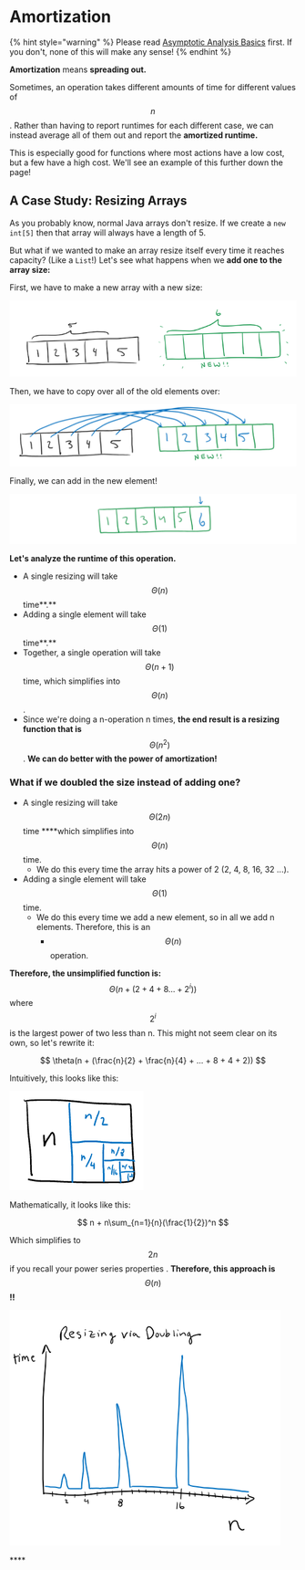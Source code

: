# Amortization

{% hint style="warning" %}
Please read [Asymptotic Analysis Basics](asymptotics.md) first. If you don't, none of this will make any sense!
{% endhint %}

**Amortization** means **spreading out.** 

Sometimes, an operation takes different amounts of time for different values of $$n$$. Rather than having to report runtimes for each different case, we can instead average all of them out and report the **amortized runtime.** 

This is especially good for functions where most actions have a low cost, but a few have a high cost. We'll see an example of this further down the page!

## A Case Study: Resizing Arrays

As you probably know, normal Java arrays don't resize. If we create a `new int[5]` then that array will always have a length of 5.

But what if we wanted to make an array resize itself every time it reaches capacity? \(Like a `List`!\) Let's see what happens when we **add one to the array size:**

First, we have to make a new array with a new size:

![](../.gitbook/assets/image%20%2833%29.png)

Then, we have to copy over all of the old elements over:

![](../.gitbook/assets/image%20%2825%29.png)

Finally, we can add in the new element!

![](../.gitbook/assets/image%20%2816%29.png)

**Let's analyze the runtime of this operation.** 

* A single resizing will take $$\Theta(n)$$ time**.**
* Adding a single element will take $$\Theta(1)$$ time**.**
* Together, a single operation will take $$\Theta(n+1)$$ time, which simplifies into  $$\Theta(n)$$ .
* Since we're doing a n-operation n times, **the end result is a resizing function that is**$$\Theta(n^2)$$. **We can do better with the power of amortization!**

### **What if we doubled the size instead of adding one?**

* A single resizing will take $$\Theta(2n)$$ time ****which simplifies into $$\Theta(n)$$ time.
  * We do this every time the array hits a power of 2 \(2, 4, 8, 16, 32 ...\). 
* Adding a single element will take $$\Theta(1)$$ time.
  * We do this every time we add a new element, so in all we add n elements. Therefore, this is an 
    * $$\Theta(n) $$operation.

**Therefore, the unsimplified function is:** $$\Theta(n + (2 + 4 + 8  ... +2^i)) $$ where $$2^i$$ is the largest power of two less than n. This might not seem clear on its own, so let's rewrite it:

$$
\theta(n + (\frac{n}{2} + \frac{n}{4} + ... + 8 + 4 + 2))
$$

Intuitively, this looks like this:

![](../.gitbook/assets/image%20%2838%29.png)

Mathematically, it looks like this:

$$
n + n\sum_{n=1}{n}(\frac{1}{2})^n
$$

Which simplifies to $$2n$$if you recall your power series properties . **Therefore, this approach is** $$\Theta(n)$$ **!!**

![Runtime graph for increasing values of n when doubling.](../.gitbook/assets/image%20%2831%29.png)

\*\*\*\*

